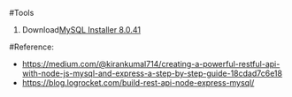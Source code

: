 
#Tools

1. Download[MySQL Installer 8.0.41](https://dev.mysql.com/downloads/installer/)

#Reference:
* https://medium.com/@kirankumal714/creating-a-powerful-restful-api-with-node-js-mysql-and-express-a-step-by-step-guide-18cdad7c6e18
* https://blog.logrocket.com/build-rest-api-node-express-mysql/
